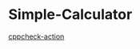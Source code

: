 # Simple-Calculator
[cppcheck-action](https://github.com/99002639/Simple-Calculator/workflows/cppcheck-action/badge.svg)
